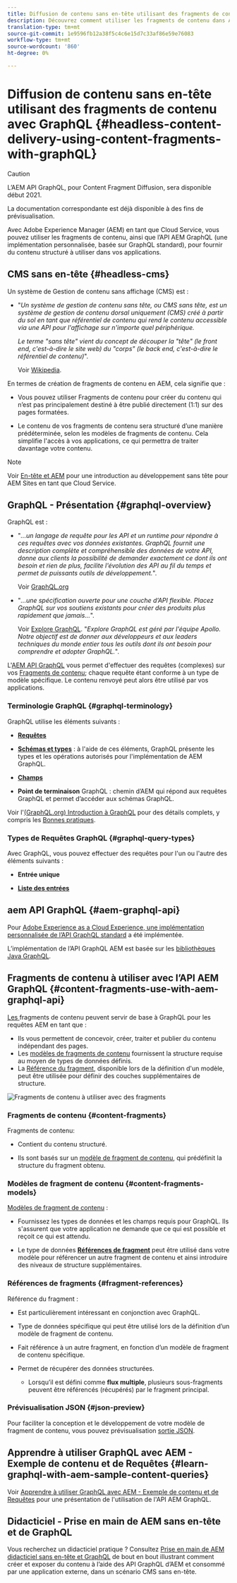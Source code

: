 ```yaml
---
title: Diffusion de contenu sans en-tête utilisant des fragments de contenu avec GraphQL
description: Découvrez comment utiliser les fragments de contenu dans Adobe Experience Manager (AEM) en tant que Cloud Service avec GraphQL pour la Diffusion de contenu sans en-tête.
translation-type: tm+mt
source-git-commit: 1e9596fb12a38f5c4c6e15d7c33af86e59e76083
workflow-type: tm+mt
source-wordcount: '860'
ht-degree: 0%

---
```



# Diffusion de contenu sans en-tête utilisant des fragments de contenu avec GraphQL {#headless-content-delivery-using-content-fragments-with-graphQL}

>[!CAUTION]
>
>L’AEM API GraphQL, pour Content Fragment Diffusion, sera disponible début 2021.
>
>La documentation correspondante est déjà disponible à des fins de prévisualisation.

Avec Adobe Experience Manager (AEM) en tant que Cloud Service, vous pouvez utiliser les fragments de contenu, ainsi que l’API AEM GraphQL (une implémentation personnalisée, basée sur GraphQL standard), pour fournir du contenu structuré à utiliser dans vos applications.

## CMS sans en-tête {#headless-cms}

Un système de Gestion de contenu sans affichage (CMS) est :

* &quot;*Un système de gestion de contenu sans tête, ou CMS sans tête, est un système de gestion de contenu dorsal uniquement (CMS) créé à partir du sol en tant que référentiel de contenu qui rend le contenu accessible via une API pour l&#39;affichage sur n&#39;importe quel périphérique.*

   *Le terme &quot;sans tête&quot; vient du concept de découper la &quot;tête&quot; (le front end, c&#39;est-à-dire le site web) du &quot;corps&quot; (le back end, c&#39;est-à-dire le référentiel de contenu)*&quot;.

   Voir [Wikipedia](https://en.wikipedia.org/wiki/Headless_content_management_system).

En termes de création de fragments de contenu en AEM, cela signifie que :

* Vous pouvez utiliser Fragments de contenu pour créer du contenu qui n’est pas principalement destiné à être publié directement (1:1) sur des pages formatées.

* Le contenu de vos fragments de contenu sera structuré d’une manière prédéterminée, selon les modèles de fragments de contenu. Cela simplifie l&#39;accès à vos applications, ce qui permettra de traiter davantage votre contenu.

>[!NOTE]
>
>Voir [En-tête et AEM](/help/implementing/developing/headless/introduction.md) pour une introduction au développement sans tête pour AEM Sites en tant que Cloud Service.

## GraphQL - Présentation {#graphql-overview}

GraphQL est :

* &quot;*...un langage de requête pour les API et un runtime pour répondre à ces requêtes avec vos données existantes. GraphQL fournit une description complète et compréhensible des données de votre API, donne aux clients la possibilité de demander exactement ce dont ils ont besoin et rien de plus, facilite l&#39;évolution des API au fil du temps et permet de puissants outils de développement.*&quot;.

   Voir [GraphQL.org](https://graphql.org)

* &quot;*...une spécification ouverte pour une couche d’API flexible. Placez GraphQL sur vos soutiens existants pour créer des produits plus rapidement que jamais...*&quot;.

   Voir [Explore GraphQL](https://www.graphql.com). &quot;*Explore GraphQL est géré par l&#39;équipe Apollo. Notre objectif est de donner aux développeurs et aux leaders techniques du monde entier tous les outils dont ils ont besoin pour comprendre et adopter GraphQL.*&quot;.

L&#39;[AEM API GraphQL](#aem-graphql-api) vous permet d&#39;effectuer des requêtes (complexes) sur vos [Fragments de contenu](/help/assets/content-fragments/content-fragments.md); chaque requête étant conforme à un type de modèle spécifique. Le contenu renvoyé peut alors être utilisé par vos applications.

### Terminologie GraphQL {#graphql-terminology}

GraphQL utilise les éléments suivants :

* **[Requêtes](https://graphql.org/learn/queries/)**

* **[Schémas et types](https://graphql.org/learn/schema/)**  : à l&#39;aide de ces éléments, GraphQL présente les types et les opérations autorisés pour l&#39;implémentation de AEM GraphQL.

* **[Champs](https://graphql.org/learn/queries/#fields)**

* **Point de terminaison**  GraphQL : chemin d’AEM qui répond aux requêtes GraphQL et permet d’accéder aux schémas GraphQL.

Voir l&#39;[(GraphQL.org) Introduction à GraphQL](https://graphql.org/learn/) pour des détails complets, y compris les [Bonnes pratiques](https://graphql.org/learn/best-practices/).

### Types de Requêtes GraphQL {#graphql-query-types}

Avec GraphQL, vous pouvez effectuer des requêtes pour l&#39;un ou l&#39;autre des éléments suivants :

* **Entrée unique**

* **[Liste des entrées](https://graphql.org/learn/schema/#lists-and-non-null)**

## aem API GraphQL {#aem-graphql-api}

Pour [Adobe Experience as a Cloud Experience, une implémentation personnalisée de l’API GraphQL standard](/help/assets/content-fragments/graphql-api-content-fragments.md) a été implémentée.

L’implémentation de l’API GraphQL AEM est basée sur les [bibliothèques Java GraphQL](https://graphql.org/code/#java).

## Fragments de contenu à utiliser avec l’API AEM GraphQL {#content-fragments-use-with-aem-graphql-api}

[Les ](#content-fragments) fragments de contenu peuvent servir de base à GraphQL pour les requêtes AEM en tant que :

* Ils vous permettent de concevoir, créer, traiter et publier du contenu indépendant des pages.
* Les [modèles de fragments de contenu](#content-fragments-models) fournissent la structure requise au moyen de types de données définis.
* La [Référence du fragment](#fragment-references), disponible lors de la définition d&#39;un modèle, peut être utilisée pour définir des couches supplémentaires de structure.

![Fragments de contenu à utiliser avec des fragments ](assets/cfm-nested-01.png "GraphQLContent pour une utilisation avec GraphQL")

### Fragments de contenu {#content-fragments}

Fragments de contenu:

* Contient du contenu structuré.

* Ils sont basés sur un [modèle de fragment de contenu](#content-fragments-models), qui prédéfinit la structure du fragment obtenu.

### Modèles de fragment de contenu {#content-fragments-models}

[Modèles de fragment de contenu](/help/assets/content-fragments/content-fragments-models.md) :

* Fournissez les types de données et les champs requis pour GraphQL. Ils s&#39;assurent que votre application ne demande que ce qui est possible et reçoit ce qui est attendu.

* Le type de données **[Références de fragment](#fragment-references)** peut être utilisé dans votre modèle pour référencer un autre fragment de contenu et ainsi introduire des niveaux de structure supplémentaires.

### Références de fragments {#fragment-references}

Référence du fragment **[](/help/assets/content-fragments/content-fragments-models.md#fragment-reference-nested-fragments)** :

* Est particulièrement intéressant en conjonction avec GraphQL.

* Type de données spécifique qui peut être utilisé lors de la définition d’un modèle de fragment de contenu.

* Fait référence à un autre fragment, en fonction d’un modèle de fragment de contenu spécifique.

* Permet de récupérer des données structurées.

   * Lorsqu’il est défini comme **flux multiple**, plusieurs sous-fragments peuvent être référencés (récupérés) par le fragment principal.

### Prévisualisation JSON {#json-preview}

Pour faciliter la conception et le développement de votre modèle de fragment de contenu, vous pouvez prévisualisation [sortie JSON](/help/assets/content-fragments/content-fragments-json-preview.md).

## Apprendre à utiliser GraphQL avec AEM - Exemple de contenu et de Requêtes {#learn-graphql-with-aem-sample-content-queries}

Voir [Apprendre à utiliser GraphQL avec AEM - Exemple de contenu et de Requêtes](/help/assets/content-fragments/content-fragments-graphql-samples.md) pour une présentation de l&#39;utilisation de l&#39;API AEM GraphQL.

## Didacticiel - Prise en main de AEM sans en-tête et de GraphQL

Vous recherchez un didacticiel pratique ? Consultez [Prise en main de AEM didacticiel sans en-tête et GraphQL](https://experienceleague.adobe.com/docs/experience-manager-learn/getting-started-with-aem-headless/graphql/overview.html) de bout en bout illustrant comment créer et exposer du contenu à l’aide des API GraphQL d’AEM et consommé par une application externe, dans un scénario CMS sans en-tête.